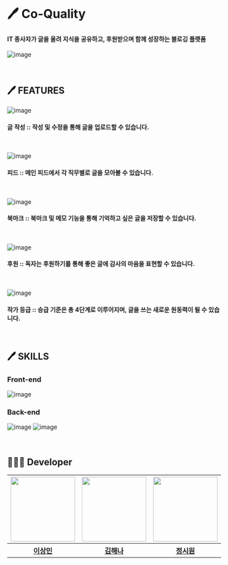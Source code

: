 # 🖊️ Co-Quality
#### IT 종사자가 글을 올려 지식을 공유하고, 후원받으며 함께 성장하는 블로깅 플랫폼

![image](https://user-images.githubusercontent.com/77706631/212332445-4fe7a859-6c43-442d-b5a6-1b4a4678dbb6.png)

<br>

## 🖊️ FEATURES
![image](https://user-images.githubusercontent.com/77706631/212337297-8df9e48d-adf8-470a-8dba-b460cdeccac0.png)
#### 글 작성 :: 작성 및 수정을 통해 글을 업로드할 수 있습니다.
<br>

![image](https://user-images.githubusercontent.com/77706631/212334985-b095a6dc-bf46-446d-80a6-99e6c6839d8f.png)
#### 피드 :: 메인 피드에서 각 직무별로 글을 모아볼 수 있습니다.
<br>

![image](https://user-images.githubusercontent.com/77706631/212335067-edc387a2-3b8f-4881-946a-fc5a9df92c04.png)
#### 북마크 :: 북마크 및 메모 기능을 통해 기억하고 싶은 글을 저장할 수 있습니다.
<br>

![image](https://user-images.githubusercontent.com/77706631/212340387-0549d9ea-a115-464a-bc3b-edad2cda1933.png)
#### 후원 :: 독자는 후원하기를 통해 좋은 글에 감사의 마음을 표현할 수 있습니다.
<br>

![image](https://user-images.githubusercontent.com/77706631/212337111-fc27c923-7c3d-4d69-8a27-9b8226a73aaf.png)
#### 작가 등급 :: 승급 기준은 총 4단계로 이루어지며, 글을 쓰는 새로운 원동력이 될 수 있습니다.

<br>

## 🖊️ SKILLS
### Front-end
![image](https://user-images.githubusercontent.com/77706631/212335283-b6f4da4d-9332-414f-8402-d84ab2d5f93a.png)
### Back-end
![image](https://user-images.githubusercontent.com/77706631/212335315-eb410538-fd02-4ca1-9d94-bfa554fb4588.png)
![image](https://user-images.githubusercontent.com/77706631/212335346-91124e82-a92e-4066-b03b-d3aced34889e.png)

<br> 

## 👩🏻‍💻 Developer
<table>
  <tr>
    <th align="center"><a href="https://github.com/morethanmin"><img src="https://avatars.githubusercontent.com/u/72514247?v=4" width="150x;" alt=""/><br /></a></th>
    <th align="center"><a href="https://github.com/kimhn0605"><img src="https://avatars.githubusercontent.com/u/77706631?v=4" width="150px;" alt=""/><br /></a></th>
    <th align="center"><a href="https://github.com/sebastianrcnt"><img src="https://avatars.githubusercontent.com/u/42387219?v=4" width="150px;" alt=""/><br /></a></th>
  </tr>
  <tr>  
    <th><a href="https://github.com/morethanmin"><b>이상민</b></a></th>
    <th><a href="https://github.com/sebastianrcnt"><b>김해나</b></a></th>
    <th><a href="https://github.com/zeroto99"><b>정시원</b></a></th>
  </tr>
</table> 
